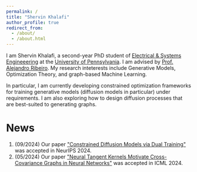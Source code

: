```yaml
---
permalink: /
title: "Shervin Khalafi"
author_profile: true
redirect_from: 
  - /about/
  - /about.html
---
```


I am Shervin Khalafi, a second-year PhD student of [Electrical & Systems Engineeering](https://www.ese.upenn.edu/) at the [University of Pennsylvania](https://www.upenn.edu/). I am advised by [Prof. Alejandro Ribeiro](https://alelab.seas.upenn.edu/alejandro-ribeiro/). My research inteterests include Generative Models, Optimization Theory, and graph-based Machine Learning.

In particular, I am currently developing constrained optimization frameworks for training generative models (diffusion models in particular) under requirements. I am also exploring
how to design diffusion processes that are best-suited to generating graphs.

News
======
1. (09/2024) Our paper ["Constrained Diffusion Models via Dual Training"](https://arxiv.org/abs/2408.15094) was accepted in NeurIPS 2024.
1. (05/2024) Our paper ["Neural Tangent Kernels Motivate Cross-Covariance Graphs in Neural Networks"](https://proceedings.mlr.press/v235/khalafi24a.html) was accepted in ICML 2024.
